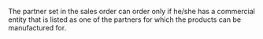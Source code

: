 The partner set in the sales order can order only if he/she has a
commercial entity that is listed as one of the partners for which the
products can be manufactured for.
